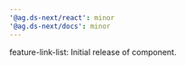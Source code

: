 ```yaml
---
'@ag.ds-next/react': minor
'@ag.ds-next/docs': minor
---
```


feature-link-list: Initial release of component.
